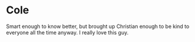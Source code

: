 # Cole

Smart enough to know better, but brought up Christian enough to be kind to everyone all the time anyway. I really love this guy. 